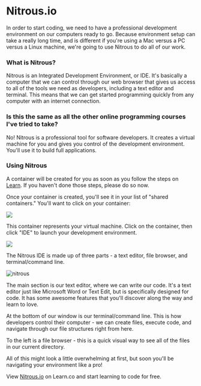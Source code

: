 # Nitrous.io

In order to start coding, we need to have a professional development environment on our computers ready to go. Because environment setup can take a really long time, and is different if you're using a Mac versus a PC versus a Linux machine, we're going to use Nitrous to do all of our work. 

### What is Nitrous?

Nitrous is an Integrated Development Environment, or IDE. It's basically a computer that we can control through our web browser that gives us access to all of the tools we need as developers, including a text editor and terminal. This means that we can get started programming quickly from any computer with an internet connection. 

### Is this the same as all the other online programming courses I've tried to take?

No! Nitrous is a professional tool for software developers. It creates a virtual machine for you and gives you control of the development environment. You'll use it to build full applications. 

### Using Nitrous

A container will be created for you as soon as you follow the steps on [Learn](https://learn.co/nitrous). If you haven't done those steps, please do so now.

Once your container is created, you'll see it in your list of "shared containers." You'll want to click on your container:

<img src="https://s3.amazonaws.com/after-school-assets/nitrous-shared.png">


This container represents your virtual machine. Click on the container, then click "IDE" to launch your development environment. 

<img src="https://s3.amazonaws.com/after-school-assets/open-ide.png">

The Nitrous IDE is made up of three parts - a text editor, file browser, and terminal/command line.

<img src="https://s3.amazonaws.com/after-school-assets/nitrous_terminal.png" alt="nitrous">

The main section is our text editor, where we can write our code. It's a text editor just like Microsoft Word or Text Edit, but is specifically designed for code. It has some awesome features that you'll discover along the way and learn to love.

 At the bottom of our window is our terminal/command line. This is how developers control their computer - we can create files, execute code, and navigate through our file structures right from here. 

 To the left is a file browser - this is a quick visual way to see all of the files in our current directory.

 All of this might look a little overwhelming at first, but soon you'll be navigating your environment like a pro!

<p data-visibility='hidden'>View <a href='https://learn.co/lessons/hs-coding-club-nitrous-create' title='Nitrous.io'>Nitrous.io</a> on Learn.co and start learning to code for free.</p>
